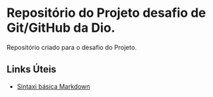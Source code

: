 # Repositório do Projeto desafio de Git/GitHub da Dio.
Repositório criado para o desafio do Projeto.

## Links Úteis
- [Sintaxi básica Markdown](https://www.markdownguide.org/getting-started/)
